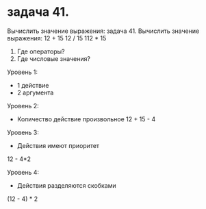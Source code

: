 # задача 41. 
Вычислить значение выражения:
задача 41. Вычислить значение выражения:
12 + 15
12 / 15
112 * 15

1. Где операторы?
2. Где числовые значения?

Уровень 1:

- 1 действие
- 2 аргумента

Уровень 2:

- Количество действие произвольное
12 + 15 - 4

Уровень 3:
- Действия имеют приоритет

12 - 4*2

Уровень 4:
- Действия разделяются скобками

(12 - 4) * 2